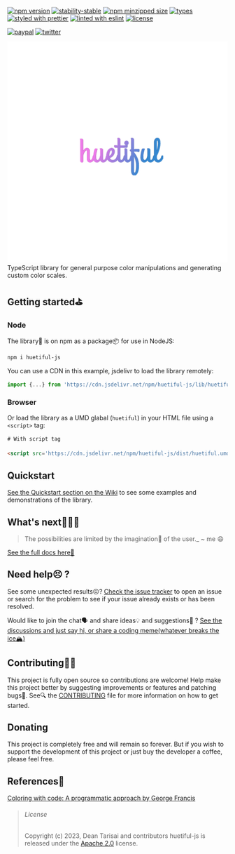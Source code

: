 [![npm version](https://img.shields.io/npm/v/huetiful-js)](https://www.npmjs.com/package/huetiful-js)
[![stability-stable](https://img.shields.io/badge/stability-stable-green.svg)](https://www.npmjs.com/package/huetiful-js)
[![npm minzipped size](https://img.shields.io/bundlephobia/minzip/huetiful-js)](https://bundlephobia.com/package/huetiful-js)
[![types](https://img.shields.io/npm/types/huetiful-js)](https://github.com/microsoft/TypeScript)
[![styled with prettier](https://img.shields.io/badge/styled_with-Prettier-f8bc45.svg?logo=prettier)](https://github.com/prettier/prettier)
[![linted with eslint](https://img.shields.io/badge/linted_with-ES_Lint-4B32C3.svg?logo=eslint)](https://github.com/eslint/eslint)
[![license](https://img.shields.io/github/license/prjctimg/huetiful)](https://github.com/prjctimg/huetiful/blob/main/LICENSE.md)

[![paypal](https://img.shields.io/badge/donate-paypal-informational?logo=paypal)](https://www.paypal.com/donate/?hosted_button_id=CRFWNCE6EW5X2)
[![twitter](https://img.shields.io/twitter/follow/deantarisai?style=social)](https://twitter.com/deantarisai)



![Logo](./huetiful-logo.png)
TypeScript library for general purpose color manipulations and generating custom color scales.

## Getting started⛳

### Node

The library🧾 is on npm as a package📦 for use in NodeJS:

```bash
npm i huetiful-js
```

You can use a CDN in this example, jsdelivr to load the library remotely:

```js
import {...} from 'https://cdn.jsdelivr.net/npm/huetiful-js/lib/huetiful.esm.min.mjs'

```

### Browser

Or load the library as a UMD glabal (`huetiful`) in your HTML file using a `<script>` tag:

```html
# With script tag

<script src='https://cdn.jsdelivr.net/npm/huetiful-js/dist/huetiful.umd.js'></script>
```

## Quickstart

[See the Quickstart section on the Wiki](https://github.com/prjctimg/huetiful/wiki/Quickstart-%F0%9F%8F%81) to see some examples and demonstrations of the library.

## What's next🤷🏽‍♂️

> The possibilities are limited by the imagination🤯 of the user._
> ~ me :smile:

[See the full docs here📜](https:prjctimg.github.io/huetiful)

## Need help😣 ?

See some unexpected results😖? [Check the issue tracker](https://github.com/prjctimg/huetiful/issues) to open an issue or search for the problem to see if your issue already exists or has been resolved.

Would like to join the chat🗣️ and share ideas💡 and suggestions💭 ? [See the discussions and just say hi, or share a coding meme(whatever breaks the ice🏔️)](https://github.com/prjctimg/huetiful/discussions)

## Contributing👐🏾

This project is fully open source so contributions are welcome! Help make this project better by suggesting improvements or features and patching bugs🐛. See🔍 the [CONTRIBUTING](./CONTRIBUTING.md) file for more information on how to get started.

## Donating

This project is completely free and will remain so forever. But if you wish to support the development of this project or just buy the developer a coffee, please feel free.

## References🔗

[Coloring with code: A programmatic approach by George Francis](https://tympanus.net/codrops/2021/12/07/coloring-with-code-a-programmatic-approach-to-design/)

> ###### License
>
> Copyright (c) 2023,
> Dean Tarisai and contributors
> huetiful-js is released under the [Apache 2.0](http://www.apache.org/licenses/LICENSE-2.0) license.
